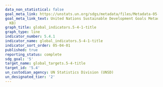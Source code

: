 ```yaml
---
data_non_statistical: false
goal_meta_link: https://unstats.un.org/sdgs/metadata/files/Metadata-05-04-01.pdf
goal_meta_link_text: United Nations Sustainable Development Goals Metadata (PDF 337
  KB)
graph_title: global_indicators.5-4-1-title
graph_type: line
indicator_number: 5.4.1
indicator_name: global_indicators.5-4-1-title
indicator_sort_order: 05-04-01
published: true
reporting_status: complete
sdg_goal: '5'
target_name: global_targets.5-4-title
target_id: '5.4'
un_custodian_agency: UN Statistics Division (UNSD)
un_designated_tier: '2'
---
```

